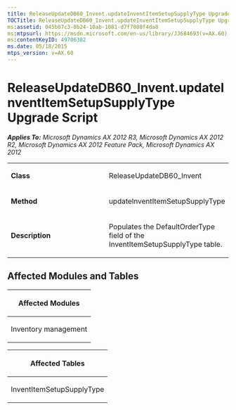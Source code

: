 ```yaml
---
title: ReleaseUpdateDB60_Invent.updateInventItemSetupSupplyType Upgrade Script
TOCTitle: ReleaseUpdateDB60_Invent.updateInventItemSetupSupplyType Upgrade Script
ms:assetid: 045b07c3-0b24-10ab-1081-d7f7080f4da8
ms:mtpsurl: https://msdn.microsoft.com/en-us/library/JJ684693(v=AX.60)
ms:contentKeyID: 49706382
ms.date: 05/18/2015
mtps_version: v=AX.60
---
```


# ReleaseUpdateDB60\_Invent.updateInventItemSetupSupplyType Upgrade Script 


_**Applies To:** Microsoft Dynamics AX 2012 R3, Microsoft Dynamics AX 2012 R2, Microsoft Dynamics AX 2012 Feature Pack, Microsoft Dynamics AX 2012_

<table>
<colgroup>
<col style="width: 50%" />
<col style="width: 50%" />
</colgroup>
<tbody>
<tr class="odd">
<td><p><strong>Class</strong></p></td>
<td><p>ReleaseUpdateDB60_Invent</p></td>
</tr>
<tr class="even">
<td><p><strong>Method</strong></p></td>
<td><p>updateInventItemSetupSupplyType</p></td>
</tr>
<tr class="odd">
<td><p><strong>Description</strong></p></td>
<td><p>Populates the DefaultOrderType field of the InventItemSetupSupplyType table.</p></td>
</tr>
</tbody>
</table>


## Affected Modules and Tables

<table>
<colgroup>
<col style="width: 100%" />
</colgroup>
<thead>
<tr class="header">
<th><p>Affected Modules</p></th>
</tr>
</thead>
<tbody>
<tr class="odd">
<td><p>Inventory management</p></td>
</tr>
</tbody>
</table>


<table>
<colgroup>
<col style="width: 100%" />
</colgroup>
<thead>
<tr class="header">
<th><p>Affected Tables</p></th>
</tr>
</thead>
<tbody>
<tr class="odd">
<td><p>InventItemSetupSupplyType</p></td>
</tr>
</tbody>
</table>

  


